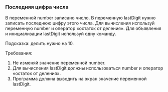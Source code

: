 
### Последняя цифра числа

В переменной number записано число.
В переменную lastDigit нужно записать последнюю цифру этого числа.
Для вычисления используй переменную number и оператор &laquo;остаток от деления&raquo;.
Для объявления и инициализации lastDigit используй одну команду.

Подсказка: делить нужно на 10.


Требования:
1.	Не изменяй значение переменной number.
2.	Для вычисления lastDigit должны использоваться number и оператор &laquo;остаток от деления&raquo;.
3.	Программа должна выводить на экран значение переменной lastDigit.


